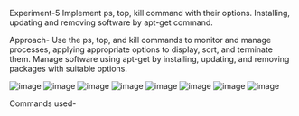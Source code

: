 Experiment-5
Implement ps, top, kill command with their options. Installing, updating and 
removing software by apt-get command.

Approach-
Use the ps, top, and kill commands to monitor and manage processes, applying appropriate options to display, sort, and terminate them. Manage software using apt-get by installing, updating, and removing packages with suitable options.

![image](https://github.com/user-attachments/assets/e808cbd2-5cac-4a11-a4d7-7d19ab0cc3a7)
![image](https://github.com/user-attachments/assets/7c40ddbe-1b8a-4418-bb27-2509aa6fdd81)
![image](https://github.com/user-attachments/assets/d30168cc-4918-4b55-8027-aec105a91db5)
![image](https://github.com/user-attachments/assets/45feeb1e-e5d6-4da5-a62f-83b4a0935569)
![image](https://github.com/user-attachments/assets/93c65558-84f5-4ab0-ae36-c15b38afab96)
![image](https://github.com/user-attachments/assets/30a4addd-2e67-412d-b046-a255a5fe7464)
![image](https://github.com/user-attachments/assets/245dcab6-16ca-4c5f-8ab7-908249c9e159)
![image](https://github.com/user-attachments/assets/f27001ce-7ca1-4b4c-9171-13fb4d0a5347)

Commands used-





